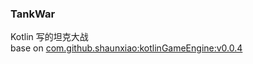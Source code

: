 ### TankWar
Kotlin 写的坦克大战  
base on [com.github.shaunxiao:kotlinGameEngine:v0.0.4](https://github.com/xiaoqisz/kotlinGameEngine)